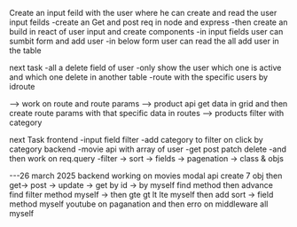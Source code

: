 Create an input feild with the user where he can create and read the user input feilds
-create an Get and post req in node and express
-then create an build in react of user input and create components
-in input fields user can sumbit form and add user
-in below form user can read the all add user in the table

next task
-all a delete field of user
-only show the user which one is active and which one delete in another table
-route with the specific users by idroute

--> work on route and route params
--> product api get data in grid and then create route params with that specific data in routes
--> products filter with category

next Task
frontend
-input field filter
-add category to filter on click by category
backend
-movie api with array of user
-get post patch delete
-and then work on req.query
-filter -> sort -> fields -> pagenation -> class & objs

---26 march 2025
backend working on movies modal api
create 7 obj then get-> post -> update -> get by id -> by myself
find method
then advance find filter method myself -> then gte gt lt lte myself
then add sort -> field method myself
youtube on paganation and then erro on middleware
all myself
